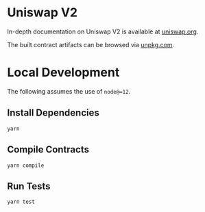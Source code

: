 # Uniswap V2
In-depth documentation on Uniswap V2 is available at [uniswap.org](https://uniswap.org/docs).

The built contract artifacts can be browsed via [unpkg.com](https://unpkg.com/browse/@powerswap/core@latest/).

# Local Development

The following assumes the use of `node@=12`.

## Install Dependencies

`yarn`

## Compile Contracts

`yarn compile`

## Run Tests

`yarn test`